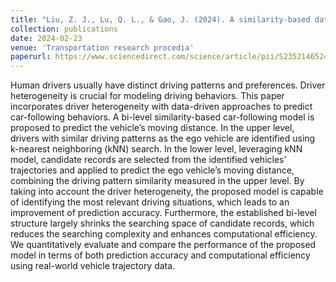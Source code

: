 ```yaml
---
title: "Liu, Z. J., Lu, Q. L., & Gao, J. (2024). A similarity-based data-driven car-following model considering driver heterogeneity. Transportation Research Procedia, 78, 611-618."
collection: publications
date: 2024-02-23
venue: 'Transportation research procedia'
paperurl: https://www.sciencedirect.com/science/article/pii/S2352146524001303
---
```


Human drivers usually have distinct driving patterns and preferences. Driver heterogeneity is crucial for modeling driving behaviors. This paper incorporates driver heterogeneity with data-driven approaches to predict car-following behaviors. A bi-level similarity-based car-following model is proposed to predict the vehicle’s moving distance. In the upper level, drivers with similar driving patterns as the ego vehicle are identified using k-nearest neighboring (kNN) search. In the lower level, leveraging kNN model, candidate records are selected from the identified vehicles’ trajectories and applied to predict the ego vehicle’s moving distance, combining the driving pattern similarity measured in the upper level. By taking into account the driver heterogeneity, the proposed model is capable of identifying the most relevant driving situations, which leads to an improvement of prediction accuracy. Furthermore, the established bi-level structure largely shrinks the searching space of candidate records, which reduces the searching complexity and enhances computational efficiency. We quantitatively evaluate and compare the performance of the proposed model in terms of both prediction accuracy and computational efficiency using real-world vehicle trajectory data.



